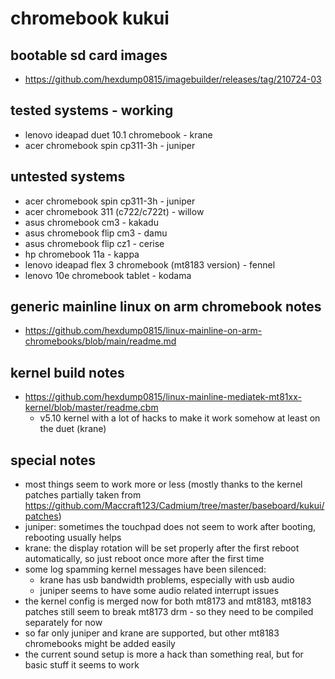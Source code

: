 # chromebook kukui

## bootable sd card images

- https://github.com/hexdump0815/imagebuilder/releases/tag/210724-03

## tested systems - working

- lenovo ideapad duet 10.1 chromebook - krane
- acer chromebook spin cp311-3h - juniper

## untested systems

- acer chromebook spin cp311-3h - juniper
- acer chromebook 311 (c722/c722t) - willow
- asus chromebook cm3 - kakadu
- asus chromebook flip cm3 - damu
- asus chromebook flip cz1 - cerise
- hp chromebook 11a - kappa
- lenovo ideapad flex 3 chromebook (mt8183 version) - fennel
- lenovo 10e chromebook tablet - kodama

## generic mainline linux on arm chromebook notes

- https://github.com/hexdump0815/linux-mainline-on-arm-chromebooks/blob/main/readme.md

## kernel build notes

- https://github.com/hexdump0815/linux-mainline-mediatek-mt81xx-kernel/blob/master/readme.cbm
  - v5.10 kernel with a lot of hacks to make it work somehow at least on the duet (krane)

## special notes

- most things seem to work more or less (mostly thanks to the kernel patches partially taken from https://github.com/Maccraft123/Cadmium/tree/master/baseboard/kukui/patches)
- juniper: sometimes the touchpad does not seem to work after booting, rebooting usually helps
- krane: the display rotation will be set properly after the first reboot automatically, so just reboot once more after the first time
- some log spamming kernel messages have been silenced:
  - krane has usb bandwidth problems, especially with usb audio
  - juniper seems to have some audio related interrupt issues
- the kernel config is merged now for both mt8173 and mt8183, mt8183 patches still seem to break mt8173 drm - so they need to be compiled separately for now
- so far only juniper and krane are supported, but other mt8183 chromebooks might be added easily
- the current sound setup is more a hack than something real, but for basic stuff it seems to work
